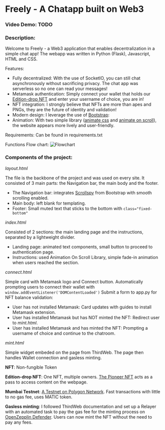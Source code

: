 # Freely - A Chatapp built on Web3
### Video Demo: TODO
### Description:

Welcome to Freely - a Web3 application that enables decentralization in a simple chat app! The webapp was written in Python (Flask), Javascript, HTML and CSS.

Features:
- Fully decentralized: With the use of SocketIO, you can still chat asynchronously without sacrificing privacy. The chat app was serverless so no one can read your messages!
- Metamask authentication: Simply connect your wallet that holds our [Edition-drop NFT](https://portal.thirdweb.com/pre-built-contracts/edition) and enter your username of choice, you are in!
- NFT integration: I strongly believe that NFTs are more than apes and PNGs, they are the future of identity and validation! 
- Modern design: I leverage the use of [Bootstrap](https://getbootstrap.com/docs/5.2/getting-started/introduction/): 
-  Animation: With two simple library ([animate css](animate.css) and [animate on scroll](https://michalsnik.github.io/aos/)), the website appears more lively and user-friendly.

Requirements:
Can be found in requirements.txt

Functions Flow chart:
![Flowchart](https://i.ibb.co/2KdKQ7D/Screenshot-2022-08-20-110120.png)

### Components of the project:
*layout.html*

The file is the backbone of the project and was used on every site. It consisted of 3 main parts: the Navigation bar, the main body and the footer. 
- The Navigation bar: integrates [Scrollspy](https://getbootstrap.com/docs/5.2/components/scrollspy/) from Bootstrap with smooth scrolling enabled.
- Main body: left blank for templating.
- Footer: Small muted text that sticks to the bottom with `class="fixed-bottom"`


*index.html*

Consisted of 2 sections: the main landing page and the instructions, separated by a lightweight divider. 
- Landing page: animated text components, small button to proceed to authentication page.
- Instructions: used Animation On Scroll Library, simple fade-in animation when users reached the section.

*connect.html*

Simple card with Metamask logo and Connect button.  Automatically prompting users to connect their wallet with `window.addEventListener('DOMContentLoaded')`
Submit a form to app.py for NFT balance validation:
- User has not installed Metamask: Card updates with guides to install Metamask extension.
- User has installed Metamask but has NOT minted the NFT: Redirect user to *mint.html*.
- User has installed Metamask and has minted the NFT: Prompting a username of choice and continue to the chatroom.

*mint.html*

Simple widget embeded on the page from ThirdWeb. The page then handles Wallet connection and gasless minting.

**NFT**: Non-fungible Token

**Edition-drop NFT**: One NFT, multiple owners. [The Pioneer NFT](https://thirdweb.com/mumbai/edition-drop/0xdc024d592D197053BdEcB966121C323A846EF1a5?tabIndex=0) acts as a pass to access content on the webpage. 

**Mumbai Testnet**: [A Testnet on Polygon Network](https://docs.polygon.technology/docs/develop/network-details/network/). Fast transactions with little to no gas fee, uses MATIC token. 

**Gasless minting**: I followed ThirdWeb documentation and set up a Relayer with an automated task to pay the gas fee for the minting process on [OpenZepplin Defender](https://www.openzeppelin.com/defender). Users can now mint the NFT without the need to pay any fees.
